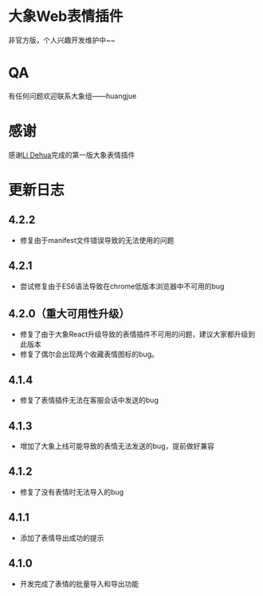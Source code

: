 # 大象Web表情插件
非官方版，个人兴趣开发维护中~~

# QA
有任何问题欢迎联系大象组——huangjue

# 感谢
感谢[Li Dehua](https://github.com/yezigl)完成的第一版大象表情插件

# 更新日志
## 4.2.2
- 修复由于manifest文件错误导致的无法使用的问题

## 4.2.1
- 尝试修复由于ES6语法导致在chrome低版本浏览器中不可用的bug

## 4.2.0（重大可用性升级）
- 修复了由于大象React升级导致的表情插件不可用的问题，建议大家都升级到此版本
- 修复了偶尔会出现两个收藏表情图标的bug。

## 4.1.4
- 修复了表情插件无法在客服会话中发送的bug

## 4.1.3
- 增加了大象上线可能导致的表情无法发送的bug，提前做好兼容

## 4.1.2
- 修复了没有表情时无法导入的bug

## 4.1.1
- 添加了表情导出成功的提示

## 4.1.0
- 开发完成了表情的批量导入和导出功能